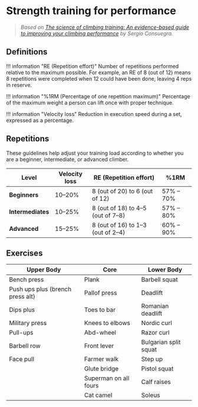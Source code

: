 # Strength training for performance

> _Based on_ _[The science of climbing training: An evidence-based guide to improving your climbing performance](https://sergioconsuegra.com/)_ _by Sergio Consuegra._


## Definitions

!!! information "RE (Repetition effort)"
    Number of repetitions performed relative to the maximum possible. For example, an RE of 8 (out of 12) means 8 repetitions were completed when 12 could have been done, leaving 4 reps in reserve.

!!! information "%1RM (Percentage of one repetition maximum)"
    Percentage of the maximum weight a person can lift once with proper technique.

!!! information "Velocity loss"
    Reduction in execution speed during a set, expressed as a percentage.

## Repetitions

These guidelines help adjust your training load according to whether you are a beginner, intermediate, or advanced climber.

| **Level**     | **Velocity loss** | **RE (Repetition effort)**               | **%1RM**       |
|---------------|-------------------|------------------------------------------|----------------|
| **Beginners** | 10–20%            | 8 (out of 20) to 6 (out of 12)           | 57% – 70%      |
| **Intermediates** | 10–25%        | 8 (out of 18) to 4–5 (out of 7–8)        | 57% – 80%      |
| **Advanced**  | 15–25%            | 8 (out of 16) to 1–3 (out of 2–4)        | 60% – 90%      |

## Exercises

| **Upper Body**      | **Core**               | **Lower Body**         |
|---------------------|------------------------|-----------------------|
| Bench press         | Plank                  | Barbell squat         |
| Push ups plus (brench press alt)       | Pallof press           | Deadlift              |
| Dips plus           | Toes to bar            | Romanian deadlift     |
| Military press      | Knees to elbows        | Nordic curl           |
| Pull-ups            | Abd-wheel              | Razor curl            |
| Barbell row         | Front lever            | Bulgarian split squat |
| Face pull           | Farmer walk            | Step up               |
|                     | Glute bridge           | Pistol squat          |
|                     | Superman on all fours  | Calf raises           |
|                     | Cat camel              | Soleus                |
